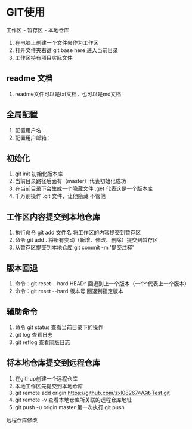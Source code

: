 # GIT使用

工作区 - 暂存区 - 本地仓库

1. 在电脑上创建一个文件夹作为工作区
2. 打开文件夹右键 git base here 进入当前目录
3. 工作区持有项目实际文件

## readme 文档
1. readme文件可以是txt文档，也可以是md文档

## 全局配置
1. 配置用户名：
2. 配置用户邮箱：

## 初始化
1. git init 初始化版本库
2. 当前目录路径后面有（master）代表初始化成功
3. 在当前目录下会生成一个隐藏文件 .get 代表这是一个版本库
4. 千万别操作 .git 文件，让他隐藏 不管他

## 工作区内容提交到本地仓库
1. 执行命令 git add 文件名 将工作区的内容提交到暂存区
2. 命令 git add . 将所有变动（新增、修改、删除）提交到暂存区
3. 从暂存区提交到本地仓库 git commit -m '提交注释'

## 版本回退
1. 命令：git reset --hard HEAD^ 回退到上一个版本（一个^代表上一个版本）
2. 命令：git reset --hard 版本号 回退到指定版本

## 辅助命令
1. 命令 git status 查看当前目录下的操作
2. git log 查看日志
3. git reflog 查看简版日志

## 将本地仓库提交到远程仓库
1. 在githup创建一个远程仓库
2. 本地工作区先提交到本地仓库
3. git remote add origin https://github.com/zxl082674/Git-Test.git
4. git remote -v  查看本地仓库所关联的远程仓库地址
5. git push -u origin master 第一次执行
   git push
   
  
远程仓库修改
